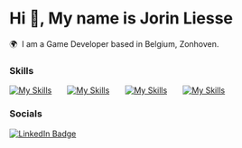 Hi 👋, My name is Jorin Liesse
========================================================================================================================================

🌍  I am a Game Developer based in Belgium, Zonhoven.
<br/>

### Skills

[![My Skills](https://skillicons.dev/icons?i=html,css)](https://skillicons.dev) &nbsp;&nbsp;&nbsp;&nbsp;&nbsp; [![My Skills](https://skillicons.dev/icons?i=js,python)](https://skillicons.dev) &nbsp;&nbsp;&nbsp;&nbsp;&nbsp; [![My Skills](https://skillicons.dev/icons?i=unity,unreal)](https://skillicons.dev) &nbsp;&nbsp;&nbsp;&nbsp;&nbsp;  [![My Skills](https://skillicons.dev/icons?i=sharp)](https://skillicons.dev) &nbsp;&nbsp;&nbsp;&nbsp;&nbsp;
<br/>

### Socials

<div id="badges">
  <a href="https://www.linkedin.com/in/stefan-topalovic-dev/">
    <img src="https://img.shields.io/badge/LinkedIn-blue?style=for-the-badge&logo=linkedin&logoColor=white" alt="LinkedIn Badge"/>
  </a>
</div>
